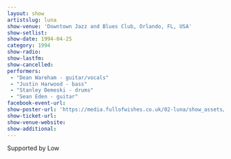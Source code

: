```yaml
---
layout: show
artistslug: luna
show-venue: 'Downtown Jazz and Blues Club, Orlando, FL, USA'
show-setlist:
show-date: 1994-04-25
category: 1994
show-radio:
show-lastfm:
show-cancelled:
performers:
 - "Dean Wareham - guitar/vocals"
 - "Justin Harwood - bass"
 - "Stanley Demeski - drums"
 - "Sean Eden - guitar"
facebook-event-url:
show-poster-url: 'https://media.fullofwishes.co.uk/02-luna/show_assets/1994-04-25/1994-04-25_luna_low_orlando.jpg'
show-ticket-url:
show-venue-website:
show-additional:
---
```


Supported by Low
